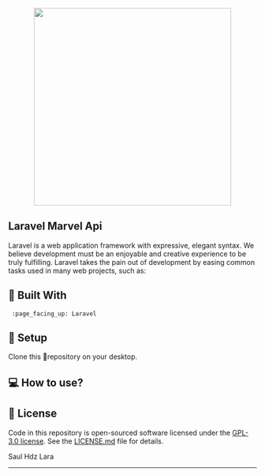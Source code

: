 <p align="center"><img src="https://res.cloudinary.com/dtfbvvkyp/image/upload/v1566331377/laravel-logolockup-cmyk-red.svg" width="400"></p>

## Laravel Marvel Api

Laravel is a web application framework with expressive, elegant syntax. We believe development must be an enjoyable and creative experience to be truly fulfilling. Laravel takes the pain out of development by easing common tasks used in many web projects, such as:

## :rocket: Built With

```
 :page_facing_up: Laravel
```

##  :wrench: Setup

Clone this :open_file_folder:repository on your desktop.

## :computer: How to use?



## :green_book: License

Code in this repository is open-sourced software licensed under the [GPL-3.0 license](https://opensource.org/licenses/GPL-3.0).
See the [LICENSE.md](https://github.com/Saul-Lara/Laravel-Marvel-Api/blob/master/LICENSE) file for details.

Saul Hdz Lara

---